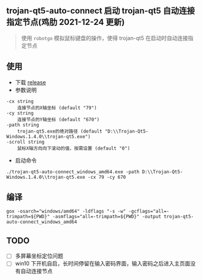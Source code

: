 ## trojan-qt5-auto-connect 启动 trojan-qt5 自动连接指定节点(鸡肋 2021-12-24 更新)
> 使用 `robotgo` 模拟鼠标键盘的操作，使得 trojan-qt5 在启动时自动连接指定节点

## 使用
- 下载 [release](https://github.com/hezhizheng/trojan-qt5-auto-connect/releases)
- 参数说明
```
-cx string
    连接节点的X轴坐标 (default "79")
-cy string
    连接节点的Y轴坐标 (default "670")
-path string
    trojan-qt5.exe的绝对路径 (default "D:\\Trojan-Qt5-Windows.1.4.0\\trojan-qt5.exe")
-scroll string
    鼠标X轴方向向下滚动的值，按需设置 (default "0")
```
- 启动命令
```
./trojan-qt5-auto-connect_windows_amd64.exe -path D:\\Trojan-Qt5-Windows.1.4.0\\trojan-qt5.exe -cx 79 -cy 670
```

## 编译
```
gox -osarch="windows/amd64" -ldflags "-s -w" -gcflags="all=-trimpath=${PWD}" -asmflags="all=-trimpath=${PWD}" -output trojan-qt5-auto-connect_windows_amd64
```
## TODO
- [ ] 多屏幕坐标定位问题
- [ ] win10 下开机自启，长时间停留在输入密码界面，输入密码之后进入主页面没有自动连接节点
